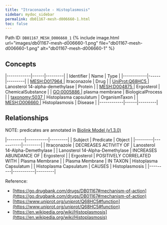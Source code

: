 ```yaml
---
title: "Itraconazole - Histoplasmosis"
sidebar: mydoc_sidebar
permalink: db01167-mesh-d006660-1.html
toc: false 
---
```



Path ID: `DB01167_MESH_D006660_1`
{% include image.html url="images/db01167-mesh-d006660-1.png" file="db01167-mesh-d006660-1.png" alt="db01167-mesh-d006660-1" %}

## Concepts

|------------|------|---------|
| Identifier | Name | Type    |
|------------|------|---------|
| <a href="https://identifiers.org/MESH:D017964">MESH:D017964 </a> | Itraconazole | Drug |
| <a href="https://identifiers.org/UniProt:Q68HC5">UniProt:Q68HC5 </a> | Lanosterol 14-alpha-demethylase | Protein |
| <a href="https://identifiers.org/MESH:D004875">MESH:D004875 </a> | Ergosterol | ChemicalSubstance |
| <a href="https://identifiers.org/GO:0005886">GO:0005886 </a> | plasma membrane | BiologicalProcess |
| <a href="https://identifiers.org/taxonomy:5037">taxonomy:5037 </a> | Histoplasma capsulatum | OrganismTaxon |
| <a href="https://identifiers.org/MESH:D006660">MESH:D006660 </a> | Histoplasmosis | Disease |
|------------|------|---------|

## Relationships


NOTE: predicates are annotated in <a href="https://github.com/biolink/biolink-model/releases/tag/v1.3.0">Biolink Model (v1.3.0)</a>

|---------|-----------|---------|
| Subject | Predicate | Object  |
|---------|-----------|---------|
| Itraconazole | DECREASES ACTIVITY OF | Lanosterol 14-Alpha-Demethylase |
| Lanosterol 14-Alpha-Demethylase | INCREASES ABUNDANCE OF | Ergosterol |
| Ergosterol | POSITIVELY CORRELATED WITH | Plasma Membrane |
| Plasma Membrane | IN TAXON | Histoplasma Capsulatum |
| Histoplasma Capsulatum | CAUSES | Histoplasmosis |
|---------|-----------|---------|

Reference: 
  - [https://go.drugbank.com/drugs/DB01167#mechanism-of-action](https://go.drugbank.com/drugs/DB01167#mechanism-of-action)
  - [https://www.uniprot.org/uniprot/Q68HC5#function](https://www.uniprot.org/uniprot/Q68HC5#function)
  - [https://en.wikipedia.org/wiki/Histoplasmosis](https://en.wikipedia.org/wiki/Histoplasmosis)
